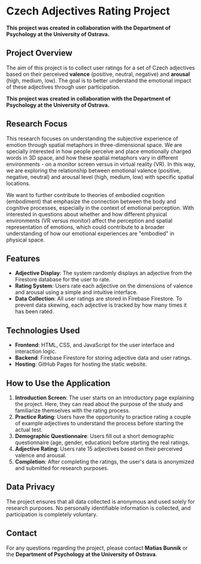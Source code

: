 # Czech Adjectives Rating Project

**This project was created in collaboration with the Department of Psychology at the University of Ostrava.**

## Project Overview

The aim of this project is to collect user ratings for a set of Czech adjectives based on their perceived **valence** (positive, neutral, negative) and **arousal** (high, medium, low). The goal is to better understand the emotional impact of these adjectives through user participation.

**This project was created in collaboration with the Department of Psychology at the University of Ostrava.**

## Research Focus

This research focuses on understanding the subjective experience of emotion through spatial metaphors in three-dimensional space. We are specially interested in how people perceive and place emotionally charged words in 3D space, and how these spatial metaphors vary in different environments - on a monitor screen versus in virtual reality (VR). In this way, we are exploring the relationship between emotional valence (positive, negative, neutral) and arousal level (high, medium, low) with specific spatial locations.

We want to further contribute to theories of embodied cognition (embodiment) that emphasize the connection between the body and cognitive processes, especially in the context of emotional perception. With interested in questions about whether and how different physical environments (VR versus monitor) affect the perception and spatial representation of emotions, which could contribute to a broader understanding of how our emotional experiences are "embodied" in physical space.

## Features

- **Adjective Display**: The system randomly displays an adjective from the Firestore database for the user to rate.
- **Rating System**: Users rate each adjective on the dimensions of valence and arousal using a simple and intuitive interface.
- **Data Collection**: All user ratings are stored in Firebase Firestore. To prevent data skewing, each adjective is tracked by how many times it has been rated.

## Technologies Used

- **Frontend**: HTML, CSS, and JavaScript for the user interface and interaction logic.
- **Backend**: Firebase Firestore for storing adjective data and user ratings.
- **Hosting**: GitHub Pages for hosting the static website.

## How to Use the Application

1. **Introduction Screen**: The user starts on an introductory page explaining the project. Here, they can read about the purpose of the study and familiarize themselves with the rating process.
2. **Practice Rating**: Users have the opportunity to practice rating a couple of example adjectives to understand the process before starting the actual test.
3. **Demographic Questionnaire**: Users fill out a short demographic questionnaire (age, gender, education) before starting the real ratings.
4. **Adjective Rating**: Users rate 15 adjectives based on their perceived valence and arousal.
5. **Completion**: After completing the ratings, the user's data is anonymized and submitted for research purposes.

## Data Privacy

The project ensures that all data collected is anonymous and used solely for research purposes. No personally identifiable information is collected, and participation is completely voluntary.

## Contact

For any questions regarding the project, please contact **Matias Bunnik** or the **Department of Psychology at the University of Ostrava**.
